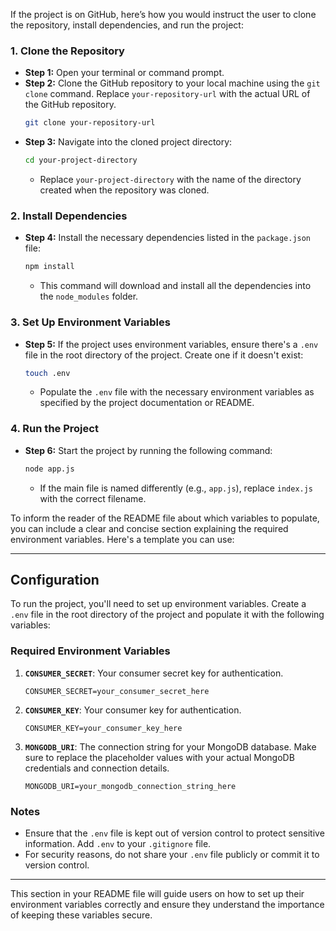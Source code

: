 If the project is on GitHub, here’s how you would instruct the user to clone the repository, install dependencies, and run the project:

### 1. **Clone the Repository**
   - **Step 1:** Open your terminal or command prompt.
   - **Step 2:** Clone the GitHub repository to your local machine using the `git clone` command. Replace `your-repository-url` with the actual URL of the GitHub repository.
     ```bash
     git clone your-repository-url
     ```
   - **Step 3:** Navigate into the cloned project directory:
     ```bash
     cd your-project-directory
     ```
     - Replace `your-project-directory` with the name of the directory created when the repository was cloned.

### 2. **Install Dependencies**
   - **Step 4:** Install the necessary dependencies listed in the `package.json` file:
     ```bash
     npm install
     ```
     - This command will download and install all the dependencies into the `node_modules` folder.

### 3. **Set Up Environment Variables**
   - **Step 5:** If the project uses environment variables, ensure there's a `.env` file in the root directory of the project. Create one if it doesn't exist:
     ```bash
     touch .env
     ```
     - Populate the `.env` file with the necessary environment variables as specified by the project documentation or README.

### 4. **Run the Project**
   - **Step 6:** Start the project by running the following command:
     ```bash
     node app.js
     ```
     - If the main file is named differently (e.g., `app.js`), replace `index.js` with the correct filename.


To inform the reader of the README file about which variables to populate, you can include a clear and concise section explaining the required environment variables. Here's a template you can use:

---

## Configuration

To run the project, you'll need to set up environment variables. Create a `.env` file in the root directory of the project and populate it with the following variables:

### Required Environment Variables

1. **`CONSUMER_SECRET`**: Your consumer secret key for authentication.
   ```plaintext
   CONSUMER_SECRET=your_consumer_secret_here
   ```

2. **`CONSUMER_KEY`**: Your consumer key for authentication.
   ```plaintext
   CONSUMER_KEY=your_consumer_key_here
   ```

3. **`MONGODB_URI`**: The connection string for your MongoDB database. Make sure to replace the placeholder values with your actual MongoDB credentials and connection details.
   ```plaintext
   MONGODB_URI=your_mongodb_connection_string_here
   ```
   

### Notes

- Ensure that the `.env` file is kept out of version control to protect sensitive information. Add `.env` to your `.gitignore` file.
- For security reasons, do not share your `.env` file publicly or commit it to version control.

---

This section in your README file will guide users on how to set up their environment variables correctly and ensure they understand the importance of keeping these variables secure.